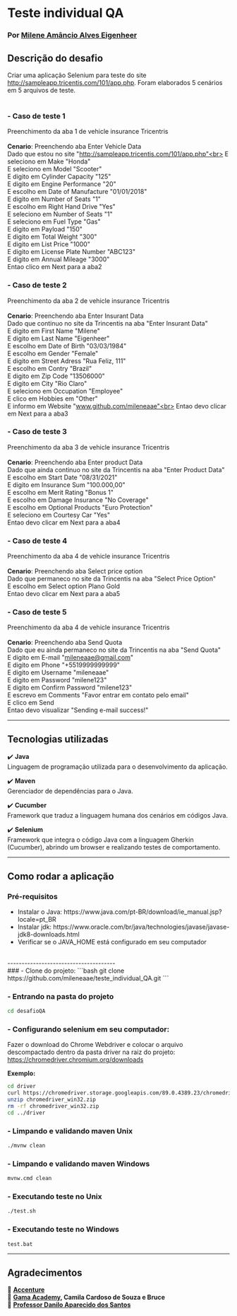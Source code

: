 # Teste individual QA <br>
### Por [Milene Amâncio Alves Eigenheer](https://www.linkedin.com/in/mileneaae)<br>

## Descrição do desafio<br>
Criar uma aplicação Selenium para teste do site http://sampleapp.tricentis.com/101/app.php. Foram elaborados 5 cenários em 5 arquivos de teste.<br>
<br>
### - Caso de teste 1
Preenchimento da aba 1 de vehicle insurance Tricentris<br>
<br>
<b>Cenario</b>: Preenchendo aba Enter Vehicle Data<br>
Dado que estou no site "http://sampleapp.tricentis.com/101/app.php"<br>
E seleciono em Make "Honda"<br>
E seleciono em Model "Scooter"<br>
E digito em Cylinder Capacity "125"<br>
E digito em Engine Performance "20"<br>
E escolho em Date of Manufacture "01/01/2018"<br>
E digito em Number of Seats "1"<br>
E escolho em Right Hand Drive "Yes"<br>
E seleciono em Number of Seats "1"<br>
E seleciono em Fuel Type "Gas"<br>
E digito em Payload "150"<br>
E digito em Total Weight "300"<br>
E digito em List Price "1000"<br>
E digito em License Plate Number "ABC123"<br>
E digito em Annual Mileage "3000"<br>
Entao clico em Next para a aba2<br>

### - Caso de teste 2
Preenchimento da aba 2 de vehicle insurance Tricentris<br>
<br>
<b>Cenario</b>: Preenchendo aba Enter Insurant Data<br>
Dado que continuo no site da Trincentis na aba "Enter Insurant Data"<br>
E digito em First Name "Milene"<br>
E digito em Last Name "Eigenheer"<br>
E escolho em Date of Birth "03/03/1984"<br>
E escolho em Gender "Female"<br>
E digito em Street Adress "Rua Feliz, 111"<br>
E escolho em Contry "Brazil"<br>
E digito em Zip Code "13506000"<br>
E digito em City "Rio Claro"<br>
E seleciono em Occupation "Employee"<br>
E clico em Hobbies em "Other"<br>
E informo em Website "www.github.com/mileneaae"<br>
Entao devo clicar em Next para a aba3<br>

### - Caso de teste 3
Preenchimento da aba 3 de vehicle insurance Tricentris<br>
<br>
<b>Cenario</b>: Preenchendo aba Enter product Data<br>
Dado que ainda continuo no site da Trincentis na aba "Enter Product Data"<br>
E escolho em Start Date "08/31/2021"<br>
E digito em Insurance Sum "100.000,00"<br>
E escolho em Merit Rating "Bonus 1"<br>
E escolho em Damage Insurance "No Coverage"<br>
E escolho em Optional Products "Euro Protection"<br>
E seleciono em Courtesy Car "Yes" <br>
Entao devo clicar em Next para a aba4<br>

### - Caso de teste 4
Preenchimento da aba 4 de vehicle insurance Tricentris<br>
<br>
<b>Cenario</b>: Preenchendo aba Select price option<br>
Dado que permaneco no site da Trincentis na aba "Select Price Option"<br>
E escolho em Select option Plano Gold<br>
Entao devo clicar em Next para a aba5<br>

### - Caso de teste 5
Preenchimento da aba 4 de vehicle insurance Tricentris<br>
<br>
<b>Cenario</b>: Preenchendo aba Send Quota<br>
Dado que eu ainda permaneco no site da Trincentis na aba "Send Quota"<br>
E digito em E-mail "mileneaae@gmail.com"<br>
E digito em Phone "+5519999999999"<br>
E digito em Username "mileneaae"<br>
E digito em Password "milene123"<br>
E digito em Confirm Password "milene123"<br>
E escrevo em Comments "Favor entrar em contato pelo email"<br>
E clico em Send<br>
Entao devo visualizar "Sending e-mail success!"<br>

-------------------------
## Tecnologias utilizadas
:heavy_check_mark: <b>Java</b><br>
Linguagem de programação utilizada para o desenvolvimento da aplicação.<br>

:heavy_check_mark: <b>Maven</b><br>
Gerenciador de dependências para o Java.<br>

:heavy_check_mark: <b>Cucumber</b><br>
Framework que traduz a linguagem humana dos cenários em códigos Java.<br>

:heavy_check_mark: <b>Selenium</b><br>
Framework que integra o código Java com a linguagem Gherkin (Cucumber), abrindo um browser e realizando testes de comportamento.<br>

-------------------------

## Como rodar a aplicação
### Pré-requisitos<br>
<ul>
<li>Instalar o Java: https://www.java.com/pt-BR/download/ie_manual.jsp?locale=pt_BR</li>
<li>Instalar jdk: https://www.oracle.com/br/java/technologies/javase/javase-jdk8-downloads.html</li>
<li>Verificar se o JAVA_HOME está configurado em seu computador</li>
</ul><br>
--------------------------------------<br>
### - Clone do projeto:
 ```bash
git clone https://github.com/mileneaae/teste_individual_QA.git
 ```

### - Entrando na pasta do projeto
 ```bash
cd desafioQA
 ```

### - Configurando selenium em seu computador:<br>
Fazer o download do Chrome Webdriver e colocar o arquivo descompactado dentro da pasta driver na raiz do projeto:<br>
https://chromedriver.chromium.org/downloads<br>

<b>Exemplo:</b><br>
 ```bash
cd driver
curl https://chromedriver.storage.googleapis.com/89.0.4389.23/chromedriver_win32.zip
unzip chromedriver_win32.zip
rm -rf chromedriver_win32.zip
cd ../driver
 ```

### - Limpando e validando maven Unix
 ```bash
./mvnw clean
 ```
 
### - Limpando e validando maven Windows
 ```bash
mvnw.cmd clean
 ```

### - Executando teste no Unix
 ```bash
./test.sh
 ```

### - Executando teste no Windows
 ```bash
test.bat
 ```

 ----------------------------------
## Agradecimentos
:purple_heart: <b>[Accenture](https://accenture.com/br-pt)</b><br>
:green_heart: <b>[Gama Academy](https://gama.academy), Camila Cardoso de Souza e Bruce</b><br>
:blue_heart: <b>[Professor Danilo Aparecido dos Santos](https://github.com/Didox) </b><br>